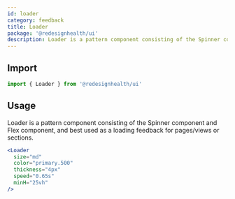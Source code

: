```yaml
---
id: loader
category: feedback
title: Loader
package: '@redesignhealth/ui'
description: Loader is a pattern component consisting of the Spinner component and Flex component, and best used as a loading feedback for pages/views or sections.
---
```


## Import

```js
import { Loader } from '@redesignhealth/ui'
```

## Usage

Loader is a pattern component consisting of the Spinner component and Flex component, and best used as a loading feedback for pages/views or sections.

```jsx
<Loader
  size="md"
  color="primary.500"
  thickness="4px"
  speed="0.65s"
  minH="25vh"
/>
```
